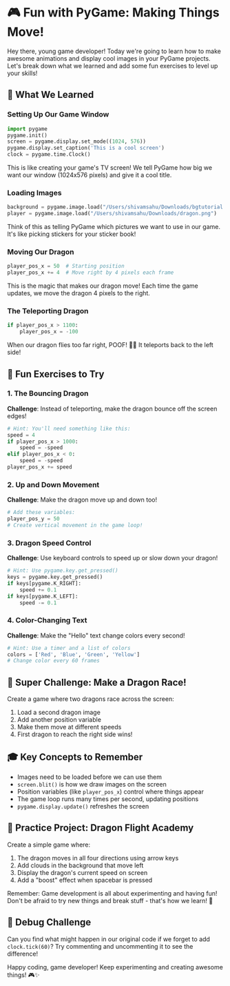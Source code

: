 # 🎮 Fun with PyGame: Making Things Move! 

Hey there, young game developer! Today we're going to learn how to make awesome animations and display cool images in your PyGame projects. Let's break down what we learned and add some fun exercises to level up your skills! 

## 🎨 What We Learned

### Setting Up Our Game Window
```python
import pygame
pygame.init()
screen = pygame.display.set_mode((1024, 576))
pygame.display.set_caption('This is a cool screen')
clock = pygame.time.Clock()
```
This is like creating your game's TV screen! We tell PyGame how big we want our window (1024x576 pixels) and give it a cool title.

### Loading Images
```python
background = pygame.image.load("/Users/shivamsahu/Downloads/bgtutorial.png")
player = pygame.image.load("/Users/shivamsahu/Downloads/dragon.png")
```
Think of this as telling PyGame which pictures we want to use in our game. It's like picking stickers for your sticker book!

### Moving Our Dragon
```python
player_pos_x = 50  # Starting position
player_pos_x += 4  # Move right by 4 pixels each frame
```
This is the magic that makes our dragon move! Each time the game updates, we move the dragon 4 pixels to the right.

### The Teleporting Dragon
```python
if player_pos_x > 1100:
    player_pos_x = -100
```
When our dragon flies too far right, POOF! 🐉✨ It teleports back to the left side!

## 🎯 Fun Exercises to Try

### 1. The Bouncing Dragon
**Challenge**: Instead of teleporting, make the dragon bounce off the screen edges!
```python
# Hint: You'll need something like this:
speed = 4
if player_pos_x > 1000:
    speed = -speed
elif player_pos_x < 0:
    speed = -speed
player_pos_x += speed
```

### 2. Up and Down Movement
**Challenge**: Make the dragon move up and down too!
```python
# Add these variables:
player_pos_y = 50
# Create vertical movement in the game loop!
```

### 3. Dragon Speed Control
**Challenge**: Use keyboard controls to speed up or slow down your dragon!
```python
# Hint: Use pygame.key.get_pressed()
keys = pygame.key.get_pressed()
if keys[pygame.K_RIGHT]:
    speed += 0.1
if keys[pygame.K_LEFT]:
    speed -= 0.1
```

### 4. Color-Changing Text
**Challenge**: Make the "Hello" text change colors every second!
```python
# Hint: Use a timer and a list of colors
colors = ['Red', 'Blue', 'Green', 'Yellow']
# Change color every 60 frames
```

## 🌟 Super Challenge: Make a Dragon Race!

Create a game where two dragons race across the screen:
1. Load a second dragon image
2. Add another position variable
3. Make them move at different speeds
4. First dragon to reach the right side wins!

## 🎓 Key Concepts to Remember
- Images need to be loaded before we can use them
- `screen.blit()` is how we draw images on the screen
- Position variables (like `player_pos_x`) control where things appear
- The game loop runs many times per second, updating positions
- `pygame.display.update()` refreshes the screen

## 🎯 Practice Project: Dragon Flight Academy
Create a simple game where:
1. The dragon moves in all four directions using arrow keys
2. Add clouds in the background that move left
3. Display the dragon's current speed on screen
4. Add a "boost" effect when spacebar is pressed

Remember: Game development is all about experimenting and having fun! Don't be afraid to try new things and break stuff - that's how we learn! 🚀

## 🤔 Debug Challenge
Can you find what might happen in our original code if we forget to add `clock.tick(60)`? Try commenting and uncommenting it to see the difference!

Happy coding, game developer! Keep experimenting and creating awesome things! 🎮✨
